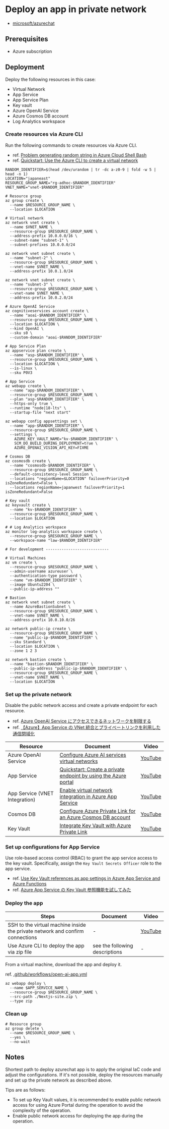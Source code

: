 # Deploy an app in private network

- [microsoft/azurechat](https://github.com/microsoft/azurechat)

## Prerequisites

- Azure subscription

## Deployment

Deploy the following resources in this case:

- Virtual Network
- App Service
- App Service Plan
- Key vault
- Azure OpenAI Service
- Azure Cosmos DB account
- Log Analytics workspace

### Create resources via Azure CLI

Run the following commands to create resources via Azure CLI.

- ref. [Problem generating random string in Azure Cloud Shell Bash](https://learn.microsoft.com/en-us/answers/questions/31353/problem-generating-random-string-in-azure-cloud-sh)
- ref. [Quickstart: Use the Azure CLI to create a virtual network](https://learn.microsoft.com/en-us/azure/virtual-network/quick-create-cli)

```shell
RANDOM_IDENTIFIER=$(head /dev/urandom | tr -dc a-z0-9 | fold -w 5 | head -n 1)
LOCATION="japaneast"
RESOURCE_GROUP_NAME="rg-adhoc-$RANDOM_IDENTIFIER"
VNET_NAME="vnet-$RANDOM_IDENTIFIER"

# Resource group
az group create \
  --name $RESOURCE_GROUP_NAME \
  --location $LOCATION

# Virtual network
az network vnet create \
  --name $VNET_NAME \
  --resource-group $RESOURCE_GROUP_NAME \
  --address-prefix 10.0.0.0/16 \
  --subnet-name "subnet-1" \
  --subnet-prefixes 10.0.0.0/24

az network vnet subnet create \
  --name "subnet-2" \
  --resource-group $RESOURCE_GROUP_NAME \
  --vnet-name $VNET_NAME \
  --address-prefix 10.0.1.0/24

az network vnet subnet create \
  --name "subnet-3" \
  --resource-group $RESOURCE_GROUP_NAME \
  --vnet-name $VNET_NAME \
  --address-prefix 10.0.2.0/24

# Azure OpenAI Service
az cognitiveservices account create \
  --name "aoai-$RANDOM_IDENTIFIER" \
  --resource-group $RESOURCE_GROUP_NAME \
  --location $LOCATION \
  --kind OpenAI \
  --sku s0 \
  --custom-domain "aoai-$RANDOM_IDENTIFIER"

# App Service Plan
az appservice plan create \
  --name "asp-$RANDOM_IDENTIFIER" \
  --resource-group $RESOURCE_GROUP_NAME \
  --location $LOCATION \
  --is-linux \
  --sku P0V3

# App Service
az webapp create \
  --name "app-$RANDOM_IDENTIFIER" \
  --resource-group $RESOURCE_GROUP_NAME \
  --plan "asp-$RANDOM_IDENTIFIER" \
  --https-only true \
  --runtime "node|18-lts" \
  --startup-file "next start"

az webapp config appsettings set \
  --name "app-$RANDOM_IDENTIFIER" \
  --resource-group $RESOURCE_GROUP_NAME \
  --settings \
    AZURE_KEY_VAULT_NAME="kv-$RANDOM_IDENTIFIER" \
    SCM_DO_BUILD_DURING_DEPLOYMENT=true \
    AZURE_OPENAI_VISION_API_KEY=FIXME

# Cosmos DB
az cosmosdb create \
  --name "cosmosdb-$RANDOM_IDENTIFIER" \
  --resource-group $RESOURCE_GROUP_NAME \
  --default-consistency-level Session \
  --locations "regionName=$LOCATION" failoverPriority=0 isZoneRedundant=False \
  --locations regionName=japanwest failoverPriority=1 isZoneRedundant=False

# Key vault
az keyvault create \
  --name "kv-$RANDOM_IDENTIFIER" \
  --resource-group $RESOURCE_GROUP_NAME \
  --location $LOCATION

# # Log Analytics workspace
az monitor log-analytics workspace create \
  --resource-group $RESOURCE_GROUP_NAME \
  --workspace-name "law-$RANDOM_IDENTIFIER"

# For development ----------------------------

# Virtual Machines
az vm create \
  --resource-group $RESOURCE_GROUP_NAME \
  --admin-username azureuser \
  --authentication-type password \
  --name "vm-$RANDOM_IDENTIFIER" \
  --image Ubuntu2204 \
  --public-ip-address ""

# Bastion
az network vnet subnet create \
  --name AzureBastionSubnet \
  --resource-group $RESOURCE_GROUP_NAME \
  --vnet-name $VNET_NAME \
  --address-prefix 10.0.10.0/26

az network public-ip create \
  --resource-group $RESOURCE_GROUP_NAME \
  --name "public-ip-$RANDOM_IDENTIFIER" \
  --sku Standard \
  --location $LOCATION \
  --zone 1 2 3

az network bastion create \
  --name "bastion-$RANDOM_IDENTIFIER" \
  --public-ip-address "public-ip-$RANDOM_IDENTIFIER" \
  --resource-group $RESOURCE_GROUP_NAME \
  --vnet-name $VNET_NAME \
  --location $LOCATION
```

### Set up the private network

Disable the public network access and create a private endpoint for each resource.

- ref. [Azure OpenAI Service にアクセスできるネットワークを制限する](https://techblog.ap-com.co.jp/entry/2023/08/17/120000)
- ref. [【Azure】App Service の VNet 統合とプライベートリンクを利用した通信閉域化](https://techblog.ap-com.co.jp/entry/2021/03/12/150117)

| Resource                       | Document                                                                                                                                                                                                                              | Video                                   |
| ------------------------------ | ------------------------------------------------------------------------------------------------------------------------------------------------------------------------------------------------------------------------------------- | --------------------------------------- |
| Azure OpenAI Service           | [Configure Azure AI services virtual networks](https://learn.microsoft.com/en-us/azure/ai-services/cognitive-services-virtual-networks?context=%2Fazure%2Fai-services%2Fopenai%2Fcontext%2Fcontext&tabs=portal#use-private-endpoints) | [YouTube](https://youtu.be/81T5wkaO2V0) |
| App Service                    | [Quickstart: Create a private endpoint by using the Azure portal](https://learn.microsoft.com/en-us/azure/private-link/create-private-endpoint-portal?tabs=dynamic-ip#create-a-private-endpoint)                                      | [YouTube](https://youtu.be/xIm0TnYMBLQ) |
| App Service (VNET Integration) | [Enable virtual network integration in Azure App Service](https://learn.microsoft.com/en-us/azure/app-service/configure-vnet-integration-enable)                                                                                      | [YouTube](https://youtu.be/eaxacB-_PBs) |
| Cosmos DB                      | [Configure Azure Private Link for an Azure Cosmos DB account](https://learn.microsoft.com/en-us/azure/cosmos-db/how-to-configure-private-endpoints?tabs=arm-bicep)                                                                    | [YouTube](https://youtu.be/xWDgN53gXoc) |
| Key Vault                      | [Integrate Key Vault with Azure Private Link](https://learn.microsoft.com/en-us/azure/key-vault/general/private-link-service?tabs=portal)                                                                                             | [YouTube](https://youtu.be/2hA04MPafhA) |

### Set up configurations for App Service

Use role-based access control (RBAC) to grant the app service access to the key vault.
Specifically, assign the `Key Vault Secrets Officer` role to the app service.

- ref. [Use Key Vault references as app settings in Azure App Service and Azure Functions](https://learn.microsoft.com/en-us/azure/app-service/app-service-key-vault-references?tabs=azure-cli)
- ref. [Azure App Service の Key Vault 参照機能を試してみた](https://aadojo.alterbooth.com/entry/2021/03/04/100000)

### Deploy the app

| Steps                                                                         | Document                       | Video                                   |
| ----------------------------------------------------------------------------- | ------------------------------ | --------------------------------------- |
| SSH to the virtual machine inside the private network and confirm connections | -                              | [YouTube](https://youtu.be/bhxRACKMhjI) |
| Use Azure CLI to deploy the app via zip file                                  | see the following descriptions | -                                       |

From a virtual machine, download the app and deploy it.

ref. [.github/workflows/open-ai-app.yml](https://github.com/microsoft/azurechat/blob/main/.github/workflows/open-ai-app.yml)

```shell
az webapp deploy \
  --name $APP_SERVICE_NAME \
  --resource-group $RESOURCE_GROUP_NAME \
  --src-path ./Nextjs-site.zip \
  --type zip
```

### Clean up

```shell
# Resource group
az group delete \
  --name $RESOURCE_GROUP_NAME \
  --yes \
  --no-wait
```

## Notes

Shortest path to deploy azurechat app is to apply the original IaC code and adjust the configurations. If it's not possible, deploy the resources manually and set up the private network as described above.

Tips are as follows:

- To set up Key Vault values, it is recommended to enable public network access for using Azure Portal during the operation to avoid the complexity of the operation.
- Enable public network access for deploying the app during the operation.
